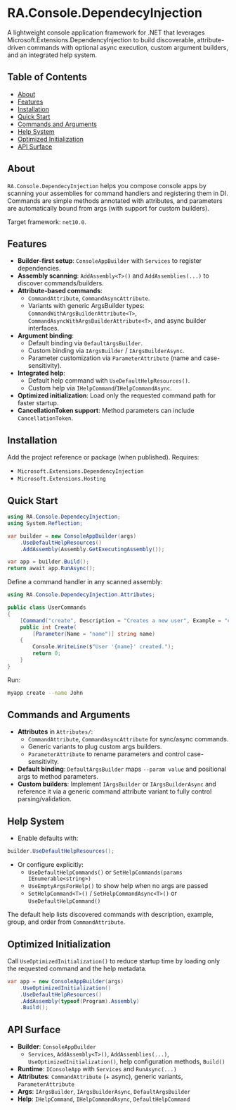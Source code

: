 # RA.Console.DependecyInjection

A lightweight console application framework for .NET that leverages Microsoft.Extensions.DependencyInjection to build discoverable, attribute-driven commands with optional async execution, custom argument builders, and an integrated help system.

## Table of Contents

- [About](#about)
- [Features](#features)
- [Installation](#installation)
- [Quick Start](#quick-start)
- [Commands and Arguments](#commands-and-arguments)
- [Help System](#help-system)
- [Optimized Initialization](#optimized-initialization)
- [API Surface](#api-surface)

## About

`RA.Console.DependecyInjection` helps you compose console apps by scanning your assemblies for command handlers and registering them in DI. Commands are simple methods annotated with attributes, and parameters are automatically bound from args (with support for custom builders).

Target framework: `net10.0`.

## Features

- **Builder-first setup**: `ConsoleAppBuilder` with `Services` to register dependencies.
- **Assembly scanning**: `AddAssembly<T>()` and `AddAssemblies(...)` to discover commands/builders.
- **Attribute-based commands**:
  - `CommandAttribute`, `CommandAsyncAttribute`.
  - Variants with generic ArgsBuilder types: `CommandWithArgsBuilderAttribute<T>`, `CommandAsyncWithArgsBuilderAttribute<T>`, and async builder interfaces.
- **Argument binding**:
  - Default binding via `DefaultArgsBuilder`.
  - Custom binding via `IArgsBuilder` / `IArgsBuilderAsync`.
  - Parameter customization via `ParameterAttribute` (name and case-sensitivity).
- **Integrated help**:
  - Default help command with `UseDefaultHelpResources()`.
  - Custom help via `IHelpCommand`/`IHelpCommandAsync`.
- **Optimized initialization**: Load only the requested command path for faster startup.
- **CancellationToken support**: Method parameters can include `CancellationToken`.

## Installation

Add the project reference or package (when published). Requires:

- `Microsoft.Extensions.DependencyInjection`
- `Microsoft.Extensions.Hosting`

## Quick Start

```csharp
using RA.Console.DependecyInjection;
using System.Reflection;

var builder = new ConsoleAppBuilder(args)
    .UseDefaultHelpResources()
    .AddAssembly(Assembly.GetExecutingAssembly());

var app = builder.Build();
return await app.RunAsync();
```

Define a command handler in any scanned assembly:

```csharp
using RA.Console.DependecyInjection.Attributes;

public class UserCommands
{
    [Command("create", Description = "Creates a new user", Example = "create --name John")]
    public int Create(
        [Parameter(Name = "name")] string name)
    {
        Console.WriteLine($"User '{name}' created.");
        return 0;
    }
}
```

Run:

```bash
myapp create --name John
```

## Commands and Arguments

- **Attributes** in `Attributes/`:
  - `CommandAttribute`, `CommandAsyncAttribute` for sync/async commands.
  - Generic variants to plug custom args builders.
  - `ParameterAttribute` to rename parameters and control case-sensitivity.
- **Default binding**: `DefaultArgsBuilder` maps `--param value` and positional args to method parameters.
- **Custom builders**: Implement `IArgsBuilder` or `IArgsBuilderAsync` and reference it via a generic command attribute variant to fully control parsing/validation.

## Help System

- Enable defaults with:

```csharp
builder.UseDefaultHelpResources();
```

- Or configure explicitly:
  - `UseDefaultHelpCommands()` or `SetHelpCommands(params IEnumerable<string>)`
  - `UseEmptyArgsForHelp()` to show help when no args are passed
  - `SetHelpCommand<T>()` / `SetHelpCommandAsync<T>()` or `UseDefaultHelpCommand()`

The default help lists discovered commands with description, example, group, and order from `CommandAttribute`.

## Optimized Initialization

Call `UseOptimizedInitialization()` to reduce startup time by loading only the requested command and the help metadata.

```csharp
var app = new ConsoleAppBuilder(args)
    .UseOptimizedInitialization()
    .UseDefaultHelpResources()
    .AddAssembly(typeof(Program).Assembly)
    .Build();
```

## API Surface

- **Builder**: `ConsoleAppBuilder`
  - `Services`, `AddAssembly<T>()`, `AddAssemblies(...)`, `UseOptimizedInitialization()`, help configuration methods, `Build()`
- **Runtime**: `IConsoleApp` with `Services` and `RunAsync(...)`
- **Attributes**: `CommandAttribute` (+ async), generic variants, `ParameterAttribute`
- **Args**: `IArgsBuilder`, `IArgsBuilderAsync`, `DefaultArgsBuilder`
- **Help**: `IHelpCommand`, `IHelpCommandAsync`, `DefaultHelpCommand`
